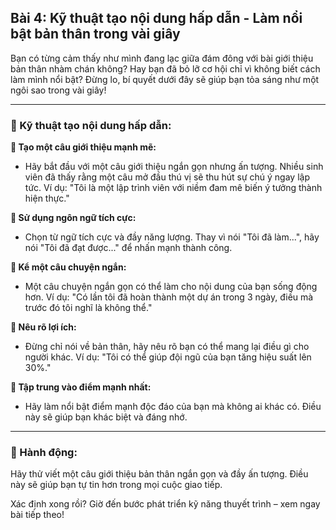 ## Bài 4: Kỹ thuật tạo nội dung hấp dẫn - Làm nổi bật bản thân trong vài giây

Bạn có từng cảm thấy như mình đang lạc giữa đám đông với bài giới thiệu bản thân nhàm chán không? Hay bạn đã bỏ lỡ cơ hội chỉ vì không biết cách làm mình nổi bật? Đừng lo, bí quyết dưới đây sẽ giúp bạn tỏa sáng như một ngôi sao trong vài giây!

---

### 📌 Kỹ thuật tạo nội dung hấp dẫn:

**🔹 Tạo một câu giới thiệu mạnh mẽ:**
- Hãy bắt đầu với một câu giới thiệu ngắn gọn nhưng ấn tượng. Nhiều sinh viên đã thấy rằng một câu mở đầu thú vị sẽ thu hút sự chú ý ngay lập tức. Ví dụ: "Tôi là một lập trình viên với niềm đam mê biến ý tưởng thành hiện thực."

**🔹 Sử dụng ngôn ngữ tích cực:**
- Chọn từ ngữ tích cực và đầy năng lượng. Thay vì nói "Tôi đã làm...", hãy nói "Tôi đã đạt được..." để nhấn mạnh thành công.

**🔹 Kể một câu chuyện ngắn:**
- Một câu chuyện ngắn gọn có thể làm cho nội dung của bạn sống động hơn. Ví dụ: "Có lần tôi đã hoàn thành một dự án trong 3 ngày, điều mà trước đó tôi nghĩ là không thể."

**🔹 Nêu rõ lợi ích:**
- Đừng chỉ nói về bản thân, hãy nêu rõ bạn có thể mang lại điều gì cho người khác. Ví dụ: "Tôi có thể giúp đội ngũ của bạn tăng hiệu suất lên 30%."

**🔹 Tập trung vào điểm mạnh nhất:**
- Hãy làm nổi bật điểm mạnh độc đáo của bạn mà không ai khác có. Điều này sẽ giúp bạn khác biệt và đáng nhớ.

---

### 🚀 Hành động:

Hãy thử viết một câu giới thiệu bản thân ngắn gọn và đầy ấn tượng. Điều này sẽ giúp bạn tự tin hơn trong mọi cuộc giao tiếp.

Xác định xong rồi? Giờ đến bước phát triển kỹ năng thuyết trình – xem ngay bài tiếp theo!